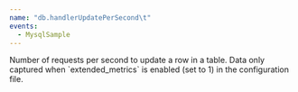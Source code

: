 ```yaml
---
name: "db.handlerUpdatePerSecond\t"
events:
  - MysqlSample
---
```


Number of requests per second to update a row in a table. Data only captured when \`extended\_metrics\` is enabled (set to 1) in the configuration file.